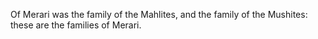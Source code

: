 Of Merari was the family of the Mahlites, and the family of the Mushites: these are the families of Merari.
